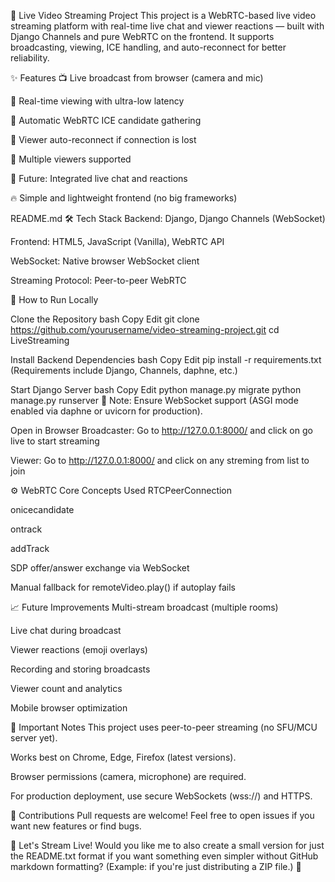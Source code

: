 📡 Live Video Streaming Project This project is a WebRTC-based live video streaming platform with real-time live chat and viewer reactions — built with Django Channels and pure WebRTC on the frontend. It supports broadcasting, viewing, ICE handling, and auto-reconnect for better reliability.

✨ Features 📺 Live broadcast from browser (camera and mic)

👀 Real-time viewing with ultra-low latency

🧊 Automatic WebRTC ICE candidate gathering

🔄 Viewer auto-reconnect if connection is lost

🎥 Multiple viewers supported

💬 Future: Integrated live chat and reactions

🔥 Simple and lightweight frontend (no big frameworks)

README.md 🛠 Tech Stack Backend: Django, Django Channels (WebSocket)

Frontend: HTML5, JavaScript (Vanilla), WebRTC API

WebSocket: Native browser WebSocket client

Streaming Protocol: Peer-to-peer WebRTC

🚀 How to Run Locally

Clone the Repository bash Copy Edit git clone https://github.com/yourusername/video-streaming-project.git cd LiveStreaming

Install Backend Dependencies bash Copy Edit pip install -r requirements.txt (Requirements include Django, Channels, daphne, etc.)

Start Django Server bash Copy Edit python manage.py migrate python manage.py runserver 📝 Note: Ensure WebSocket support (ASGI mode enabled via daphne or uvicorn for production).

Open in Browser Broadcaster: Go to http://127.0.0.1:8000/ and click on go live to start streaming

Viewer: Go to http://127.0.0.1:8000/ and click on any streming from list to join

⚙️ WebRTC Core Concepts Used RTCPeerConnection

onicecandidate

ontrack

addTrack

SDP offer/answer exchange via WebSocket

Manual fallback for remoteVideo.play() if autoplay fails

📈 Future Improvements Multi-stream broadcast (multiple rooms)

Live chat during broadcast

Viewer reactions (emoji overlays)

Recording and storing broadcasts

Viewer count and analytics

Mobile browser optimization

🧠 Important Notes This project uses peer-to-peer streaming (no SFU/MCU server yet).

Works best on Chrome, Edge, Firefox (latest versions).

Browser permissions (camera, microphone) are required.

For production deployment, use secure WebSockets (wss://) and HTTPS.

🤝 Contributions Pull requests are welcome! Feel free to open issues if you want new features or find bugs.

🚀 Let's Stream Live! Would you like me to also create a small version for just the README.txt format if you want something even simpler without GitHub markdown formatting? (Example: if you're just distributing a ZIP file.) 📁

